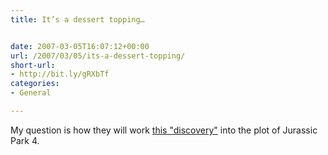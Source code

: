 ```yaml
---
title: It’s a dessert topping…


date: 2007-03-05T16:07:12+00:00
url: /2007/03/05/its-a-dessert-topping/
short-url:
- http://bit.ly/gRXbTf
categories:
- General

---
```

<div class='microid-mailto+http:sha1:dc8eee9dc5b14b4cfc1a321937f221f4bae6b66a'>

My question is how they will work <a href="http://blag.xkcd.com/2007/03/04/velociraptor-safety/">this "discovery"</a> into the plot of Jurassic Park 4.

